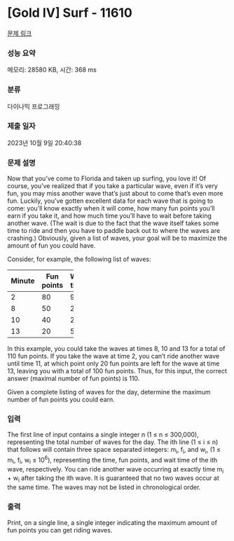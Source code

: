 # [Gold IV] Surf - 11610 

[문제 링크](https://www.acmicpc.net/problem/11610) 

### 성능 요약

메모리: 28580 KB, 시간: 368 ms

### 분류

다이나믹 프로그래밍

### 제출 일자

2023년 10월 9일 20:40:38

### 문제 설명

<p>Now that you’ve come to Florida and taken up surfing, you love it! Of course, you’ve realized that if you take a particular wave, even if it’s very fun, you may miss another wave that’s just about to come that’s even more fun. Luckily, you’ve gotten excellent data for each wave that is going to come: you’ll know exactly when it will come, how many fun points you’ll earn if you take it, and how much time you’ll have to wait before taking another wave. (The wait is due to the fact that the wave itself takes some time to ride and then you have to paddle back out to where the waves are crashing.) Obviously, given a list of waves, your goal will be to maximize the amount of fun you could have.</p>

<p>Consider, for example, the following list of waves:</p>

<table class="table table-bordered" style="width:30%">
	<thead>
		<tr>
			<th>Minute</th>
			<th>Fun points</th>
			<th>Wait time</th>
		</tr>
	</thead>
	<tbody>
		<tr>
			<td>2</td>
			<td>80</td>
			<td>9</td>
		</tr>
		<tr>
			<td>8</td>
			<td>50</td>
			<td>2</td>
		</tr>
		<tr>
			<td>10</td>
			<td>40</td>
			<td>2</td>
		</tr>
		<tr>
			<td>13</td>
			<td>20</td>
			<td>5</td>
		</tr>
	</tbody>
</table>

<p>In this example, you could take the waves at times 8, 10 and 13 for a total of 110 fun points. If you take the wave at time 2, you can’t ride another wave until time 11, at which point only 20 fun points are left for the wave at time 13, leaving you with a total of 100 fun points. Thus, for this input, the correct answer (maximal number of fun points) is 110.</p>

<p>Given a complete listing of waves for the day, determine the maximum number of fun points you could earn.</p>

### 입력 

 <p>The first line of input contains a single integer n (1 ≤ n ≤ 300,000), representing the total number of waves for the day. The ith line (1 ≤ i ≤ n) that follows will contain three space separated integers: m<sub>i</sub>, f<sub>i</sub>, and w<sub>i</sub>, (1 ≤ m<sub>i</sub>, f<sub>i</sub>, w<sub>i</sub> ≤ 10<sup>6</sup>), representing the time, fun points, and wait time of the ith wave, respectively. You can ride another wave occurring at exactly time m<sub>i</sub> + w<sub>i</sub> after taking the ith wave. It is guaranteed that no two waves occur at the same time. The waves may not be listed in chronological order.</p>

### 출력 

 <p>Print, on a single line, a single integer indicating the maximum amount of fun points you can get riding waves.</p>


